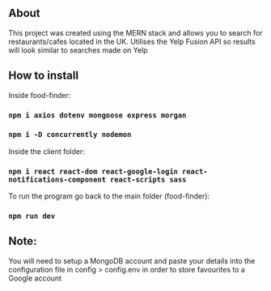 
## About

This project was created using the MERN stack and allows you to search for restaurants/cafes located in the UK. Utilises the Yelp Fusion API so results will look similar to searches made on Yelp

## How to install
Inside food-finder:
### `npm i axios dotenv mongoose express morgan`
### `npm i -D concurrently nodemon`

Inside the client folder:
### `npm i react react-dom react-google-login react-notifications-component react-scripts sass`

To run the program go back to the main folder (food-finder):
### `npm run dev`

## Note:
You will need to setup a MongoDB account and paste your details into the configuration file in config > config.env in order to store favourites to a Google account